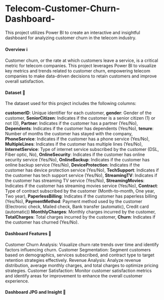 # Telecom-Customer-Churn-Dashboard-
This project utilizes Power BI to create an interactive and insightful dashboard for analyzing customer churn in the telecom industry.

#### **Overview** ℹ️
Customer churn, or the rate at which customers leave a service, is a critical metric for telecom companies. This project leverages Power BI to visualize key metrics and trends related to customer churn, empowering telecom companies to make data-driven decisions to retain customers and improve overall satisfaction.


#### **Dataset** 📝
The dataset used for this project includes the following columns:

**customerID**: Unique identifier for each customer,
**gender**: Gender of the customer,
**SeniorCitizen**: Indicates if the customer is a senior citizen (1) or not (0),
**Partner**: Indicates if the customer has a partner (Yes/No),
**Dependents**: Indicates if the customer has dependents (Yes/No),
**tenure**: Number of months the customer has stayed with the company,
**PhoneService**: Indicates if the customer has a phone service (Yes/No),
**MultipleLines**: Indicates if the customer has multiple lines (Yes/No),
**InternetService**: Type of internet service subscribed by the customer (DSL, Fiber optic, No),
**OnlineSecurity**: Indicates if the customer has online security service (Yes/No),
**OnlineBackup**: Indicates if the customer has online backup service (Yes/No),
**DeviceProtection**: Indicates if the customer has device protection service (Yes/No),
**TechSupport**: Indicates if the customer has tech support service (Yes/No),
**StreamingTV**: Indicates if the customer has streaming TV service (Yes/No),
**StreamingMovies**: Indicates if the customer has streaming movies service (Yes/No),
**Contract**: Type of contract subscribed by the customer (Month-to-month, One year, Two year),
**PaperlessBilling**: Indicates if the customer has paperless billing (Yes/No),
**PaymentMethod**: Payment method used by the customer (Electronic check, Mailed check, Bank transfer (automatic), Credit card (automatic))
**MonthlyCharges**: Monthly charges incurred by the customer,
**TotalCharges**: Total charges incurred by the customer,
**Churn**: Indicates if the customer has churned (Yes/No).


#### **Dashboard Features 🚀**
Customer Churn Analysis: Visualize churn rate trends over time and identify factors influencing churn.
Customer Segmentation: Segment customers based on demographics, services subscribed, and contract type to target retention strategies effectively.
Revenue Analysis: Analyze revenue distribution, average monthly charges, and total charges to optimize pricing strategies.
Customer Satisfaction: Monitor customer satisfaction metrics and identify areas for improvement to enhance the overall customer experience.



#### **Dashboard JPG and Insight 🚀**


